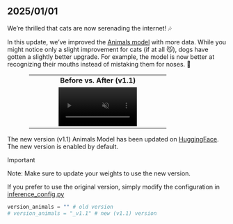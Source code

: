 ## 2025/01/01

We’re thrilled that cats are now serenading the internet! 🎶

In this update, we’ve improved the [Animals model](https://huggingface.co/KwaiVGI/LivePortrait/tree/main/liveportrait_animals/base_models_v1.1) with more data. While you might notice only a slight improvement for cats (if at all 😼), dogs have gotten a slightly better upgrade. For example, the model is now better at recognizing their mouths instead of mistaking them for noses. 🐶

<table class="center" style="width: 80%; margin-left: auto; margin-right: auto;">
<tr>
    <td style="text-align: center"><b>Before vs. After (v1.1)</b></td>
</tr>

<tr>
    <td style="border: none; text-align: center;">
        <video controls loop src="https://github.com/user-attachments/assets/59fc09b9-6cb7-4265-833f-eebb27ed9511" muted="false" style="width: 60%;"></video>
    </td>
</tr>
</table>


The new version (v1.1) Animals Model has been updated on [HuggingFace](https://huggingface.co/KwaiVGI/LivePortrait/tree/main/liveportrait_animals/base_models_v1.1). The new version is enabled by default.

> [!IMPORTANT]
> Note: Make sure to update your weights to use the new version.

If you prefer to use the original version, simply modify the configuration in [inference_config.py](../src/config/inference_config.py)
```python
version_animals = "" # old version
# version_animals = "_v1.1" # new (v1.1) version
```
